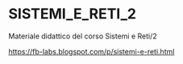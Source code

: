 # SISTEMI_E_RETI_2
Materiale didattico del corso Sistemi e Reti/2

https://fb-labs.blogspot.com/p/sistemi-e-reti.html
